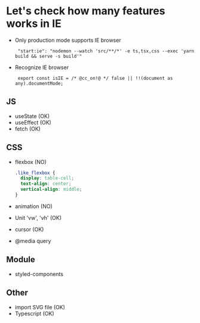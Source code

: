 # Let's check how many features works in IE

- Only production mode supports IE browser

  ` "start:ie": "nodemon --watch 'src/**/*' -e ts,tsx,css --exec 'yarn build && serve -s build'"`

- Recognize IE browser

  ` export const isIE = /* @cc_on!@ */ false || !!(document as any).documentMode;`



## JS

- useState (OK)
- useEffect (OK)
- fetch (OK)



## CSS

- flexbox (NO)

  ```css
  .like_flexbox {
    display: table-cell;
    text-align: center;
    vertical-align: middle;
  }
  ```

  

- animation (NO)

- Unit 'vw', 'vh' (OK)

- cursor (OK)

- @media query 



## Module

- styled-components



## Other

- import SVG file (OK)
- Typescript (OK)